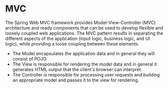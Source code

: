 # MVC 
The Spring Web MVC framework provides Model-View-Controller (MVC) architecture and ready components that can be used to develop flexible and loosely coupled web applications. The MVC pattern results in separating the different aspects of the application (input logic, business logic, and UI logic), while providing a loose coupling between these elements.

- The Model encapsulates the application data and in general they will consist of POJO.
- The View is responsible for rendering the model data and in general it generates HTML output that the client's browser can interpret.
- The Controller is responsible for processing user requests and building an appropriate model and passes it to the view for rendering.